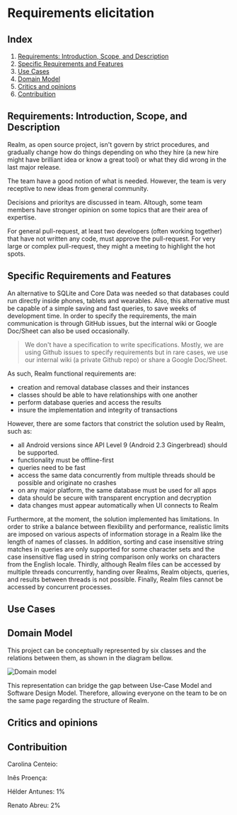 # Requirements elicitation

## Index

1. [Requirements: Introduction, Scope, and Description](#requirements)
2. [Specific Requirements and Features](#features)
3. [Use Cases](#cases)
3. [Domain Model](#domain)
4. [Critics and opinions](#conclusion)
5. [Contribuition](#contribuition)


## Requirements: Introduction, Scope, and Description <a name="requirements"></a>

Realm, as open source project, isn't govern by strict procedures, and gradually change how do things depending on who they hire (a new hire might have brilliant idea or know a great tool) or what they did wrong in the last major release.

The team have a good notion of what is needed. However, the team is very receptive to new ideas from general community.

Decisions and prioritys are discussed in team. Altough, some team members have stronger opinion on some topics that are their area of expertise.

For general pull-request, at least two developers (often working together) that have not written any code, must approve the pull-request. For very large or complex pull-request, they might a meeting to highlight the hot spots.

## Specific Requirements and Features <a name="features"></a>

An alternative to SQLite and Core Data was needed so that databases could run directly inside phones, tablets and wearables. Also, this alternative must be capable of a simple saving and fast queries, to save weeks of development time. In order to specify the requirements, the main communication is through GitHub issues, but the internal wiki or Google Doc/Sheet can also be used occasionally.

>  We don't have a specification to write specifications. Mostly, we are using Github issues to specify requirements but in rare cases, we use our internal wiki (a private Github repo) or share a Google Doc/Sheet.

As such, Realm functional requirements are:

- creation and removal database classes and their instances
- classes should be able to have relationships with one another
- perform database queries and access the results
- insure the implementation and integrity of transactions

However, there are some factors that constrict the solution used by Realm, such as:

- all Android versions since API Level 9 (Android 2.3 Gingerbread) should be supported.
- functionality must be offline-first
- queries need to be fast
- access the same data concurrently from multiple threads should be possible and originate no crashes
- on any major platform, the same database must be used for all apps
- data should be secure with transparent encryption and decryption
- data changes must appear automatically when UI connects to Realm

Furthermore, at the moment, the solution implemented has limitations. In order to strike a balance between flexibility and performance, realistic limits are imposed on various aspects of information storage in a Realm like the length of names of classes. In addition, sorting and case insensitive string matches in queries are only supported for some character sets and the case insensitive flag used in string comparison only works on characters from the English locale. Thirdly, although Realm files can be accessed by multiple threads concurrently, handing over Realms, Realm objects, queries, and results between threads is not possible. Finally, Realm files cannot be accessed by concurrent processes.


## Use Cases <a name="cases"></a>

## Domain Model <a name="domain"></a>

This project can be conceptually represented by six classes and the relations between them, as shown in the diagram bellow.

![Domain model](https://github.com/renatoabreu11/realm-java/blob/master/ESOF-docs/Resources/domain%20model.png)

This representation can bridge the gap between Use-Case Model and Software Design Model. Therefore, allowing everyone on the team to be on the same page regarding the structure of Realm.

## Critics and opinions <a name="conclusion"></a>

## Contribuition <a name="contribuition"></a>
Carolina Centeio:

Inês Proença:

Hélder Antunes: 1%

Renato Abreu: 2%
